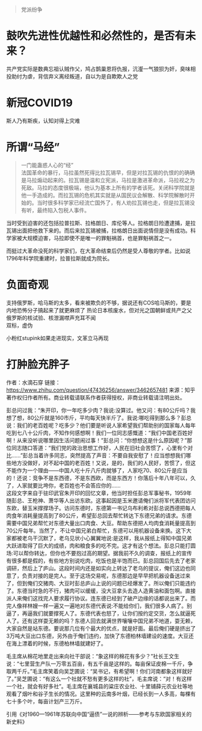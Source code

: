 >党派纷争
# 鼓吹先进性优越性和必然性的，是否有未来？
共产党实际是数典忘祖认贼作父，鸠占鹊巢恩将仇报，沆瀣一气狼狈为奸，臭味相投助纣为虐，背信弃义离经叛道，自以为是自欺欺人之党


# 新冠COVID19
斯人乃有斯疾，认知对得上灾难

# 所谓“马经”
>一门能蛊惑人心的“经”  
法国革命的暴行，马拉虽然死得比拉瓦锡早，但是对拉瓦锡的仇恨的的确确是马拉煽动起来的。拉瓦锡是温和立宪派，马拉是激进革命派，马拉视之为死敌。马拉的态度很极端，他认为基本上所有的学者该死。关闭科学院就是他一手造成的。而拉瓦锡的危机其实就是从国民议会解散、科学院解散时开始的。当时很多科学家已经流亡国外了，有人劝拉瓦锡也走，但是拉瓦锡没有听，最终陷入包税人事件。


当时受到迫害的还包括拉普拉斯、拉格朗日、库伦等人。拉格朗日险遭逮捕，是拉瓦锡出面把他救下来的。而后来拉瓦锡被捕，拉格朗日出面说情但是没有成功。科学家被大规模迫害，马拉即使不是唯一的罪魁祸首，也是罪魁祸首之一。


而挺过大革命没死的科学家们，在大革命结束后仍然是受人尊敬的学者。比如说1796年科学院重建时，拉普拉斯就成为院长。

# 负面奇观
支持俄罗斯，哈马斯的太多，看来被欺负的不够，据说还有COS哈马斯的，要是内地恐怖分子搞起来了就更麻烦了
热论日本核废水，但对光之国朝鲜或共产之父俄罗斯的核试验、核泄漏噤声充耳不闻  
双标，虚伪

小粉红stupink如果走进现实，文革立马再现

# 打肿脸充胖子  
作者：水滴石穿
链接：https://www.zhihu.com/question/47436256/answer/3462657481
来源：知乎
著作权归作者所有。商业转载请联系作者获得授权，非商业转载请注明出处。

彭总问过我：“朱开印，你一年吃多少肉？我说:没算过。他又问：有80公斤吗？我想了想，80公斤就是160市斤，平均每天快半斤了。我说:哪吃得到那么多？彭总说：我们的老百姓呢？吃多少？他们要是听说人家希望我们帮助别的国家每人每年吃到七八十公斤肉，不知作何感想啊！我们一位同志感慨道：“我们中国老百姓好啊！从来没听说哪里因生活问题闹过事！”彭总问：“你想想这是什么原因呢？”那位同志随口答道：“我们党的政治思想工作好，人民在旧社会苦惯了，心里有个对比……”彭总当着许多同志，突然提高了声音：不要自我安慰了！应当想想我们哪些地方没做好，对不起中国的老百姓！又说，是的，我们的人民好，苦惯了，但这不能作为一个理由——中国人吃十斤八斤肉就够了，人家吃70、80公斤是应当的！还说：竞争不是东西德，不是东西欧，而是东西方！你落后十年八年可以，久了，人家就要比垮你，老百姓也不会答应你的……  
这段文字来自于驻印武官朱开印的回忆文章，他当时担任彭总军事秘书，1959年随彭总、王枪神、萧华等人出访东欧。这事起因是玉米邀请俺们派将军代表团访问东欧，替玉米撑撑场子。访问东德时，东德第一书记乌布利希对彭总说西德把每人肉食年消耗量提高到了80公斤，希望彭总回去帮忙转达下东德兄弟的请求。东德需要中国兄弟帮忙对东德大量出口肉食、大豆。帮助东德把人均肉食消耗量提高到70公斤每年。当然了，不让中国兄弟白帮忙，东德可以用机器设备来换。这下大家都被老乌干沉默了，老乌见状小心翼翼地说:是这样，我从报纸上得知中国兄弟大跃进取得了巨大的成绩，肉和粮食多的吃不完。这才有这个想法。彭总只能打圆场:可以帮你转达，但你也不要抱过高的期望。据我前不久的调查，报纸上的宣传有很多都是假的，有些地方别说吃肉，吃饭也是半饱而已。彭总回国后先去了老家调研，然后上了庐山。这段时间内还是如实向上转达了老乌的提议，俺们这边也同意了，负责对接的是完人。至于这场交易呢，东德那边是早早把机器设备送过来了，但到俺们交猪肉、大豆时彭总庐山上说的问题已经爆发了。所以俺们只能违约了。东德当时急的不行，猪肉可以缓缓，没大豆拿头去造人造黄油和面包啊。直接派人来俺们这找完人要求履行协议。连东德已经到了破产边缘的话都说出来了。而完人像祥林嫂一样一遍又一遍地对东德代表说:不能给你们，我们很多人病了。别逼了，再逼我们就要撑死人了。东德代表也怒了，让你们按约定交货，怎么就逼死人了。还有这样耍无赖的吗？东德人回去就满世界嚷嚷中国兄弟不地道，耍无赖，大家自然是站东德。要说那几位有个最大的优点，就是好面。最后俺们硬是挤出了3万吨大豆出口东德，另外由于俺们违约，加快了东德柏林墙建设的速度。大豆还在海上漂着的时候，东德柏林墙就建好了。

毛主席从棉花地里走出来向社干部说：“象这样的棉花有多少？”社长王文生说：“七里营生产队一万零五百亩，有五千亩是这样的。每亩保证皮棉一千斤，争取两千斤。”毛主席笑着向吴芝圃说：“吴书记，有希望啊！你们河南都象这样就好了。”吴芝圃说：“有这么一个社就不愁有更多这样的社”，毛主席说：“对！有这样一个社，就会有好多社”。毛主席在襄城县的粱庄农业社、十里铺薛元农业社等地观看了烟叶和谷子生长的情况。这里种的云南多叶烟，已经长到一人多高，每棵有七十多个叶，每亩计划产三万斤。

引用《对1960—1961年苏联向中国“逼债”一说的辨析——参考与东欧国家相关的新史料》

